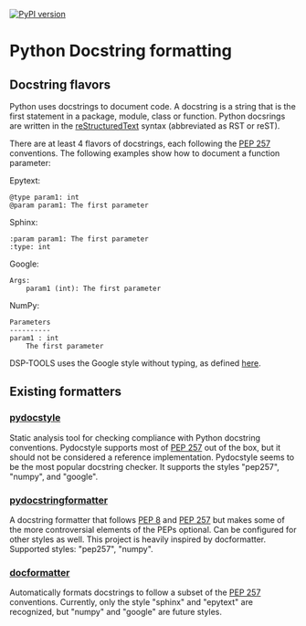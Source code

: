 [![PyPI version](https://badge.fury.io/py/dsp-tools.svg)](https://badge.fury.io/py/dsp-tools)

# Python Docstring formatting

## Docstring flavors

Python uses docstrings to document code. 
A docstring is a string that is the first statement in a package, module, class or function. 
Python docsrings are written in the
[reStructuredText](https://docutils.sourceforge.io/rst.html) syntax (abbreviated as RST or reST).

There are at least 4 flavors of docstrings,
each following the [PEP 257](http://www.python.org/dev/peps/pep-0257/) conventions.
The following examples show how to document a function parameter:

Epytext:

```pydocstring
@type param1: int
@param param1: The first parameter
```

Sphinx:

```pydocstring
:param param1: The first parameter
:type: int
```

Google:

```pydocstring
Args:
    param1 (int): The first parameter
```

NumPy:

```pydocstring
Parameters
----------
param1 : int
    The first parameter
```

DSP-TOOLS uses the Google style without typing, 
as defined [here](https://google.github.io/styleguide/pyguide.html#38-comments-and-docstrings).


## Existing formatters

### [pydocstyle](https://pypi.org/project/pydocstyle/)

Static analysis tool for checking compliance with Python docstring conventions.
Pydocstyle supports most of [PEP 257](http://www.python.org/dev/peps/pep-0257/) out of the box, 
but it should not be considered a reference implementation.
Pydocstyle seems to be the most popular docstring checker.
It supports the styles "pep257", "numpy", and "google".

### [pydocstringformatter](https://pypi.org/project/pydocstringformatter/)

A docstring formatter that follows 
[PEP 8](http://www.python.org/dev/peps/pep-0008/) and [PEP 257](http://www.python.org/dev/peps/pep-0257/) 
but makes some of the more controversial elements of the PEPs optional.
Can be configured for other styles as well. 
This project is heavily inspired by docformatter.
Supported styles: "pep257", "numpy".

### [docformatter](https://pypi.org/project/docformatter/)

Automatically formats docstrings to follow a subset of 
the [PEP 257](http://www.python.org/dev/peps/pep-0257/) conventions.
Currently, only the style "sphinx" and "epytext" are recognized, 
but "numpy" and "google" are future styles.
